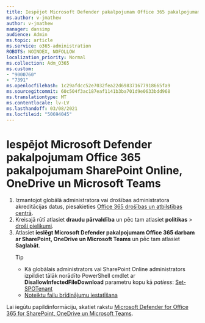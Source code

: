 ```yaml
---
title: Iespējot Microsoft Defender pakalpojumam Office 365 pakalpojumam SharePoint Online, OneDrive un Microsoft Teams
ms.author: v-jmathew
author: v-jmathew
manager: dansimp
audience: Admin
ms.topic: article
ms.service: o365-administration
ROBOTS: NOINDEX, NOFOLLOW
localization_priority: Normal
ms.collection: Adm_O365
ms.custom:
- "9000760"
- "7391"
ms.openlocfilehash: 1c29afdcc52e7032fea22d698371677918665fa9
ms.sourcegitcommit: 60c504f3ac187eaf1141b3ba701d9e0633bdd968
ms.translationtype: MT
ms.contentlocale: lv-LV
ms.lasthandoff: 03/08/2021
ms.locfileid: "50694045"
---
```

# <a name="enable-microsoft-defender-for-office-365-for-sharepoint-online-onedrive-and-microsoft-teams"></a>Iespējot Microsoft Defender pakalpojumam Office 365 pakalpojumam SharePoint Online, OneDrive un Microsoft Teams

1. Izmantojot globālā administratora vai drošības administratora akreditācijas datus, piesakieties [Office 365 drošības un atbilstības centrā](https://protection.office.com/).
2. Kreisajā rūtī atlasiet **draudu pārvaldība** un pēc tam atlasiet **politikas**  >  [droši pielikumi](https://protection.office.com/safeattachment).
3. Atlasiet **ieslēgt Microsoft Defender pakalpojumam Office 365 darbam ar SharePoint, OneDrive un Microsoft Teams** un pēc tam atlasiet **Saglabāt**.
    > [!TIP]
    >
    > - Kā globālais administrators vai SharePoint Online administrators izpildiet tālāk norādīto PowerShell cmdlet ar **DisallowInfectedFileDownload** parametru kopu kā *patiess*: [Set-SPOTenant](https://go.microsoft.com/fwlink/?linkid=2092301)
    > - [Noteiktu failu brīdinājumu iestatīšana](https://go.microsoft.com/fwlink/?linkid=2092110)

Lai iegūtu papildinformāciju, skatiet rakstu [Microsoft Defender for Office 365 for SharePoint, OneDrive un Microsoft Teams](https://go.microsoft.com/fwlink/?linkid=2092041).
